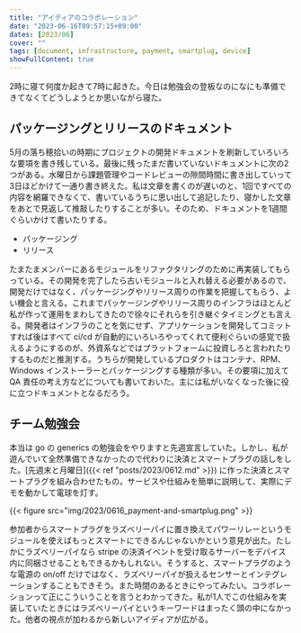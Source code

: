 ```yaml
---
title: "アイディアのコラボレーション"
date: "2023-06-16T09:57:15+09:00"
dates: [2023/06]
cover: ""
tags: [document, infrastructure, payment, smartplug, device]
showFullContent: true
---
```


2時に寝て何度か起きて7時に起きた。今日は勉強会の登板なのになにも準備できてなくてどうしようとか思いながら寝た。

## パッケージングとリリースのドキュメント

5月の落ち穂拾いの時期にプロジェクトの開発ドキュメントを刷新していろいろな要項を書き残している。最後に残ったまだ書いていないドキュメントに次の2つがある。水曜日から課題管理やコードレビューの隙間時間に書き出していって3日ほどかけて一通り書き終えた。私は文章を書くのが遅いのと、1回ですべての内容を網羅できなくて、書いているうちに思い出して追記したり、寝かした文章をあとで見返して推敲したりすることが多い。そのため、ドキュメントを1週間ぐらいかけて書いたりする。

* パッケージング
* リリース

たまたまメンバーにあるモジュールをリファクタリングのために再実装してもらっている。その開発を完了したら古いモジュールと入れ替える必要があるので、開発だけではなく、パッケージングやリリース周りの作業を把握してもらう、よい機会と言える。これまでパッケージングやリリース周りのインフラはほとんど私が作って運用をまわしてきたので徐々にそれらを引き継ぐタイミングとも言える。開発者はインフラのことを気にせず、アプリケーションを開発してコミットすれば後はすべて ci/cd が自動的にいろいろやってくれて便利ぐらいの感覚で扱えるようにするのが、外資系などではプラットフォームに投資しろと言われたりするものだと推測する。うちらが開発しているプロダクトはコンテナ、RPM、Windows インストーラーとパッケージングする種類が多い。その要項に加えて QA 責任の考え方などについても書いておいた。主には私がいなくなった後に役に立つドキュメントとなるだろう。

## チーム勉強会

本当は go の generics の勉強会をやりますと先週宣言していた。しかし、私が遊んでいて全然準備できなかったので代わりに決済とスマートプラグの話しをした。[先週末と月曜日]({{< ref "posts/2023/0612.md" >}}) に作った決済とスマートプラグを組み合わせたもの。サービスや仕組みを簡単に説明して、実際にデモを動かして電球を灯す。

{{< figure src="img/2023/0616_payment-and-smartplug.png" >}}

参加者からスマートプラグをラズベリーパイに置き換えてパワーリレーというモジュールを使えばもっとスマートにできるんじゃないかという意見が出た。たしかにラズベリーパイなら stripe の決済イベントを受け取るサーバーをデバイス内に同梱させることもできるかもしれない。そうすると、スマートプラグのような電源の on/off だけではなく、ラズベリーパイが扱えるセンサーとインテグレーションすることもできそう。また時間のあるときにやってみたい。コラボレーションって正にこういうことを言うとわかってきた。私が1人でこの仕組みを実装していたときにはラズベリーパイというキーワードはまったく頭の中になかった。他者の視点が加わるから新しいアイディアが広がる。
